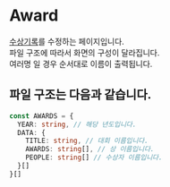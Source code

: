 # Award

[수상기록](https://econovation.kr/)를 수정하는 페이지입니다.  
파일 구조에 따라서 화면의 구성이 달라집니다.  
여러명 일 경우 순서대로 이름이 출력됩니다.

## 파일 구조는 다음과 같습니다.

```ts
const AWARDS = {
  YEAR: string, // 해당 년도입니다.
  DATA: {
    TITLE: string, // 대회 이름입니다.
    AWARDS: string[], // 상 이름입니다.
    PEOPLE: string[] // 수상자 이름입니다.
  }[]
}[]
```
